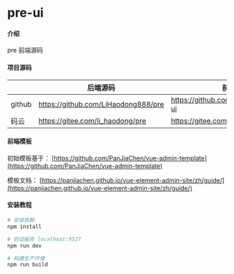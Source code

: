 # pre-ui

#### 介绍

pre 前端源码

#### 项目源码

|     |   后端源码  |   前端源码  |
|---  |--- | --- |
|  github   |  https://github.com/LiHaodong888/pre   |  https://github.com/LiHaodong888/pre-ui   |
|  码云   |  https://gitee.com/li_haodong/pre   |  https://gitee.com/li_haodong/pre-ui   |


#### 前端模板

初始模板基于： [https://github.com/PanJiaChen/vue-admin-template](https://github.com/PanJiaChen/vue-admin-template)

模板文档： [https://panjiachen.github.io/vue-element-admin-site/zh/guide/](https://panjiachen.github.io/vue-element-admin-site/zh/guide/)



#### 安装教程

``` bash
# 安装依赖
npm install

# 启动服务 localhost:9527
npm run dev

# 构建生产环境
npm run build
```

